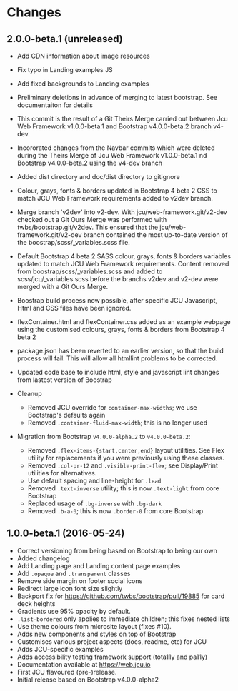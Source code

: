 # Changes

## 2.0.0-beta.1 (unreleased)

* Add CDN information about image resources
* Fix typo in Landing examples JS
* Add fixed backgrounds to Landing examples
* Preliminary deletions in advance of merging to latest bootstrap. See documentaiton for details
* This commit is the result of a Git Theirs Merge carried out between Jcu Web Framework v1.0.0-beta.1 and Bootstrap v4.0.0-beta.2 branch v4-dev.
* Incororated changes from the Navbar commits which were  deleted during the Theirs Merge of Jcu Web Framework v1.0.0-beta.1 nd Bootstrap v4.0.0-beta.2 using the v4-dev branch  
* Added dist directory and doc/dist directory to gitignore
* Colour, grays, fonts & borders updated in Bootstrap 4 beta 2 CSS to match JCU Web Framework requirements added to v2dev branch.
* Merge branch 'v2dev' into v2-dev. With jcu/web-framework.git/v2-dev checked out a Git Ours Merge was performed with twbs/bootstrap.git/v2dev. This ensured that the jcu/web-framework.git/v2-dev branch contained the most up-to-date version of the boostrap/scss/_variables.scss file. 
* Default Bootstrap 4 beta 2  SASS colour, grays, fonts & borders variables updated to match JCU Web Framework requirements. Content removed from boostrap/scss/_variables.scss and added to scss/jcu/_variables.scss before the branchs v2dev and v2-dev were merged with a Git Ours Merge.  
* Boostrap build process now possible, after specific JCU Javascript, Html and CSS files have been ignored.
* flexContainer.html and flexContainer.css added as an example webpage using the customised  colours, grays, fonts & borders from Bootstrap 4 beta 2
* package.json has been reverted to an earlier version, so that the build process will fail. This will allow all htmllint problems to be corrected.
* Updated code base to include html, style and javascript lint changes from lastest version of Boostrap

* Cleanup

  * Removed JCU override for `container-max-widths`; we use Bootstrap's
    defaults again
  * Removed `.container-fluid-max-width`; this is no longer used

* Migration from Bootstrap `v4.0.0-alpha.2` to `v4.0.0-beta.2`:

  * Removed `.flex-items-{start,center,end}` layout utilities.  See Flex utility
    for replacements if you were previously using these classes.
  * Removed `.col-pr-12` and `.visible-print-flex`; see Display/Print utilities
    for alternatives.
  * Use default spacing and line-height for `.lead`
  * Removed `.text-inverse` utility; this is now `.text-light` from core
    Bootstrap
  * Replaced usage of `.bg-inverse` with `.bg-dark`
  * Removed `.b-a-0`; this is now `.border-0` from core Bootstrap

## 1.0.0-beta.1 (2016-05-24)

* Correct versioning from being based on Bootstrap to being our own
* Added changelog
* Add Landing page and Landing content page examples
* Add `.opaque` and `.transparent` classes
* Remove side margin on footer social icons
* Redirect large icon font size slightly
* Backport fix for https://github.com/twbs/bootstrap/pull/19885 for card deck
  heights
* Gradients use 95% opacity by default.
* `.list-bordered` only applies to immediate children; this fixes nested
  lists
* Use theme colours from microsite layout (fixes #10).
* Adds new components and styles on top of Bootstrap
* Customises various project aspects (docs, readme, etc) for JCU
* Adds JCU-specific examples
* Adds accessibility testing framework support (tota11y and pa11y)
* Documentation available at https://web.jcu.io
* First JCU flavoured (pre-)release.
* Initial release based on Bootstrap v4.0.0-alpha2

